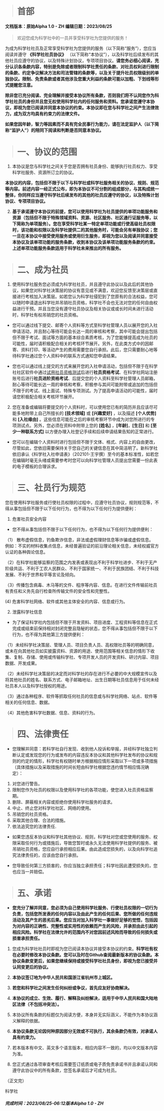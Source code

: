 ># **首部**
#### 文档版本：原始Alpha 1.0 - ZH 编辑日期：2023/08/25

>欢迎您成为科学社中的一员并享受科学社为您提供的服务！

为成为科学社社员及正常享受科学社为您提供的服务（以下简称“服务”），您应当阅读并遵守 **《科学社社员协议》** （以下简称“本协议”），以及科学社后续发布的其他社员应遵守的协议，以及特殊计划协议，专项项目协议。**请您务必细心阅读，充分认识各条款内容，特别是免除或者限制科学社责任的条款、对社员权利进行限制的条款、约定争议解决方法和司法管辖的条款等，以及关于提升社员权限级别的单独协议。限制、免责条款或者其他涉及您重大利益的条款可能以加粗、下划线等形式提醒您注意。**

**除非您已充分阅读、完全理解并接受本协议所有条款，否则我们将不认同您作为科学社社员的身份并且您无权使用科学社内的任何服务和资料。您承诺您遵守本协议，即视为您已阅读并同意本协议的约束。本协议即在您与科学社之间产生法律效力，成为双方均具有约束力的法律文件。**

**如果您因年龄，智力等因素而不具有完全民事行为能力，请在法定监护人（以下简称“监护人”）的陪同下阅读和判断是否同意本协议。**

> # 一、协议的范围
1. 本协议是您与科学社之间关于您是否拥有社员身份、能够执行社员权力、享受科学社服务、资源所订立的协议。

**本协议的内容，包括但不限于以下与科学社或科学社服务相关的协议、规则、规范等内容。前述内容一经正式公布，即为本协议不可分割的组成部分，与其构成统一整体，你同样应当遵守科学社后续发布的其他的社员应遵守的协议，以及特殊计划协议、专项项目协议。**

2. **基于承诺遵守本协议的前提，您可以使用科学社为社员提供的单项功能服务和资源（包括但不限于特殊领域资料、资源、社区服务、社区通行证服务等，以下简称为单项服务）。您在享受科学社某一特定单项功能或行使高级社员权限时，该功能和权限以及科学社提供二的其他服务时，可能会另有单独协议；您一旦在本协议中接受使用服务或使用衍生服务，即视为您以及阅读并同意接受本协议及该单项功能的服务条款，收到本协议及该单项功能服务条款的约束。上述单项功能服务条款适用于科学社未来推出的所有服务。**

> # 二、成为社员
1. 使用科学社服务您必须成为科学社社员，并且遵守此协议以及此后的其他协议，如果您对科学社决策层的协议有意见或不满意，欢迎您反馈至决策层或直接进行考核加入决策层。如若您认为科学社侵犯到了您原有的合法权益，您可以随时申请退出科学社并吊销社员资格，科学社不会也无法对您的任何自由权益进行干预。并且当您没有遵守社员协议及相关协议或或长时间未进行活动时，科学社有权吊销您的社员资格。

* 您可以通过线下提交、邮寄个人资料等方式至科学社管理人员以展开您的入社申请活动，并且耐心等待可能会长达一周的审核和考察，其中可能会提出包括但不限于考试、面试等方面的基本综合素质考核，为了您能够提高成为社员的可能性，届时请积极配合相关的考核环节展开。另外，在此类方式中的因邮寄、资料打印、等活动产生的费用需要您自行承担。此后，您只需要耐心地等待科学社通过您个人资料中的联系方式通知您申请结果。

* 您也可以通过线上提交的方式来展开您的入社申请活动，包括但不限于在科学社社区软件中通过<u>试用社员资格测试</u>后进行**社员资格考试**、在科学社网站注册账号后进行**社员进阶资格考试**、后提交您的个人资料至科学社管理人员邮箱，耐心等待可能长达一周的审核和考察，积极参与其间可能附带或追加的包括但不限于的考试、线上面试、特殊专项测试。为了提高申请活动的可能性，届时请您积极配合相关考核环节展开。

2. 您在准备或编辑将要提交的个人资料时，可以使用您已有的简历并且应该尽可能多地附带上自己所擅长的 **[技术领域]** 或 **[兴趣爱好]** ，以及描述 **[个人优势]** 和 **[入社缘由]** 。这些信息可能在之后的审核考察环节中成为对您所进行的专项测试点。另外，您必须在资料中附带上您的 **[姓名]** ，**[年龄]**，**[生日]** 和 **[至少一种联系方式]** 以方便办理入社登记手续和后续申请结果告知的正常进行。

* 您可以在编辑个人资料时进行包括但不限于文体、格式、内容上的自由更改，尽管如此，您依旧需要保持关于您自己的关键信息在其中简洁明了。新科学社依旧承认《科学社入社申请表》（202101-王宇撰）至今的基本标准性，如若您在编辑时毫无头绪或需要参考时您可以向科学社管理人员提出您需要一份此表的电子模板的合理诉求。

> # 三、社员行为规范

您在使用科学社服务或行使社员权限的过程中，应遵守社员协议，规则规范等，不得从事包括但不限于以下任何行为，也不得为以下任何行为提供便利：

1. 危害社员安全内容   
* 您不得从事包括但不限于以下任何行为，也不得为以下任何行为提供便利：

（1） 散布虚假信息，钓鱼欺诈信息，非法或虚假理财信息等诈骗或虚假信息。   
例如：不实的材料收集点信息，未经普遍验证的前沿理论相关信息，未经权威官方认证的各种舆论信息。

（2）在科学社能够监察的范围之内发表或表现出不利于科学社进步、不利于无产阶级共运、不利于工农人民群众、不利于国家统一、不利于民族团结、不利于科技发展、不利于世界和平等言论及倾向。

（3）传播包含病毒、木马等的文件、程序等内容、信息。在进行文件传输前社员有责任和义务先自行检查所传输文件的安全性和完整性。

(4) 危害科学社网络、软件或其他主体安全的内容、信息或行为。

2. 泄露科学社信息

* 为了保证科学社内包括但不限于开发资料、项目进度、工程资料等信息在正式完成或结束前保持相对封闭完整且隐秘的状态，您不得从事包括但不限于以下行为，也不得为其他第三方提供便利：

（1）未经科学社决策层、管理人员、项目负责人员、高权限社员等的明确同意，或未在向其他社员如实披露资料、资源的用途、使用范围等相关信息的情形下收集、复制、存储、使用或传输科学社、专项开发人员的开发资料、研讨内容、项目数据、开发成果。

（2）未经科学社决策层的决定而对科学社的存在进行不必要的中大规模宣传以及将其他社员的姓名、联系方式、电子邮箱地址、出生日期等社员信息用于任何未经社员本人以及科学社授权的用途。

（3）通过各种程序、软件等抓取任何社员的信息或与科学社网络、站点、软件等相关的任何信息、数据。

（4）其他危害科学社数据、信息、资料的行为。

> # 四、法律责任
* 您理解并同意：若科学社自行发现、收到他人投诉和举报，并经科学社独立判断认定或发现您的行为或发布的内容违反本协议和其他科学社发布的协议和规则的约定的情形，科学社有权随时单方根据相应情形采取以下一项或多项措施（具体措施以及采取措施的时间长短由科学社根据您违约情节相应情况确定）：
1. 对您进行警告。
2. 限制您作为社员的权限以及使用科学社的各项功能，使您进入社员资格监察期。
3. 删除、屏蔽相关内容或拒绝你使用科学社服务的请求。
4. 中止、终止您对科学社社区、网络的使用。
5. 吊销您的社员资格。
6. 采取其他合理、合法的措施。
7. 依法追究您的法律责任.
* 如果您违反本协议和科学社其他协议、规则，科学社对您或您使用的服务、权限采取任何行为或措施后，导致您暂时或永久无法使用科学社提供的服务、被吊销社员资格，您应自行承担相应后果。由此造成您损失的，以及向科学社追究法律责任的，应该由您自行承担。

* 您导致任何第三方损害的，你应当独立承担责任；科学社因此遭受损失的，您也应当一并赔偿。

> # 五、承诺
* **您充分了解并同意，您必须为自己使用科学社服务、行使社员权限的一切行为负责，包括您所发表的任何内容以及由此产生的任何后果、您所做的任何违规活动及其产生的恶劣后果。您应当对加入科学社一事做好足够的觉悟，包括因为对内容的正确性、完整性或实用性的依赖而产生的风险，并承担由此引起的相应风险。科学社在法律允许的范围内不对您因前述风险而导致的任何损失或损害承担责任。**

1. 您成为科学社社员时即视为您已阅读本协议并接受本协议的约束。**科学社有权在必要时修改本协议条款。您可以及时在Github查阅最新版本的协议条款。本协议条款变更后，如果您继续保持或接受科学社社员身份，即视为您已接受并认同变更后的协议。**

2. **本协议签订地为中华人民共和国浙江省杭州市上城区。**

3. **若您和科学社之间发生任何纠纷或争议，首先应友好协商解决。**

4. **本协议的成立、生效、履行、解释及纠纷解决，适用于中华人民共和国大陆地区法律（不包括冲突法）。**

5. 本协议所有条款的标题仅为阅读方便，本身并无实际涵义，不能作为本协议涵义解释的依据。

6. **本协议条款无论因何种原因部分无效或不可执行，其余条款仍有效，对承诺人具有约束力。**

7. 若本版本有中文、英文多个语言版本，相应内容不一致的，均以中文版本内容为准。

8. 您正式通过各项审查考核后需要签订纸质或电子质免责承诺书并且承诺认同和遵守此协议中的所有条款，您签名承诺后才可成为社员。

（正文完）

科学社

##### 完成时间：2023/08/25-06:12版本Alpha 1.0 - ZH








